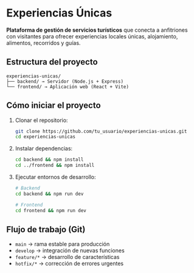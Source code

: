 # Experiencias Únicas

**Plataforma de gestión de servicios turísticos** que conecta a anfitriones con visitantes para ofrecer experiencias locales únicas, alojamiento, alimentos, recorridos y guías.

## Estructura del proyecto

```
experiencias-unicas/
├── backend/ → Servidor (Node.js + Express)
└── frontend/ → Aplicación web (React + Vite)
```

## Cómo iniciar el proyecto

1. Clonar el repositorio:
   ```bash
   git clone https://github.com/tu_usuario/experiencias-unicas.git
   cd experiencias-unicas
   ```

2. Instalar dependencias:
   ```bash
   cd backend && npm install
   cd ../frontend && npm install
   ```

3. Ejecutar entornos de desarrollo:
   ```bash
   # Backend
   cd backend && npm run dev

   # Frontend
   cd frontend && npm run dev
   ```

## Flujo de trabajo (Git)

- `main` → rama estable para producción
- `develop` → integración de nuevas funciones
- `feature/*` → desarrollo de características
- `hotfix/*` → corrección de errores urgentes